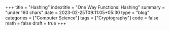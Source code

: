 +++
title = "Hashing"
indextitle = "One Way Functions: Hashing"
summary = "under 160 chars"
date = 2023-02-25T09:11:05+05:30
type = "blog"
categories = ["Computer Science"]
tags = ["Cryptography"]
code = false
math = false
draft = true
+++


